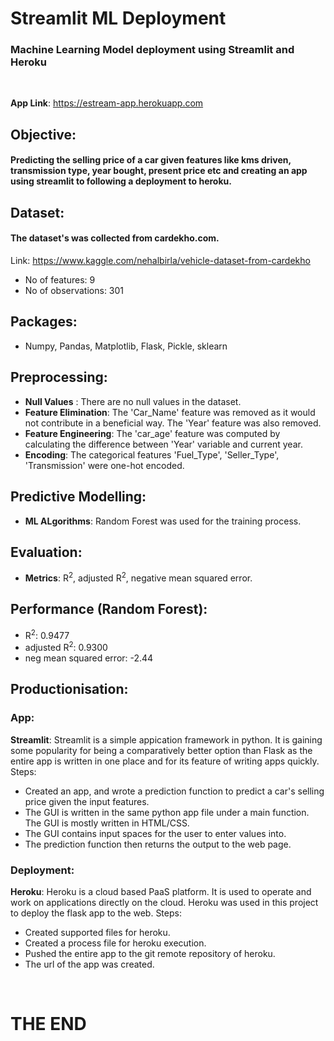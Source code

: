 # Streamlit ML Deployment
### Machine Learning Model deployment using Streamlit and Heroku
<br />

**App Link**: https://estream-app.herokuapp.com
## Objective:
#### Predicting the selling price of a car given features like kms driven, transmission type, year bought, present price etc and creating an app using streamlit to following a deployment to heroku.

## Dataset: 
#### The dataset's was collected from cardekho.com.
Link: https://www.kaggle.com/nehalbirla/vehicle-dataset-from-cardekho
* No of features: 9
* No of observations: 301

## Packages:
* Numpy, Pandas, Matplotlib, Flask, Pickle, sklearn

## Preprocessing:
* **Null Values** : There are no null values in the dataset.
* **Feature Elimination**: The 'Car_Name' feature was removed as it would not contribute in a beneficial way. The 'Year' feature was also removed.
* **Feature Engineering**: The 'car_age' feature was computed by calculating the difference between 'Year' variable and current year.
* **Encoding**: The categorical features 'Fuel_Type', 'Seller_Type', 'Transmission' were one-hot encoded.

## Predictive Modelling:
* **ML ALgorithms**: Random Forest was used for the training process.

## Evaluation:
* **Metrics**: R<sup>2</sup>, adjusted  R<sup>2</sup>, negative mean squared error.

## Performance (Random Forest):
* R<sup>2</sup>: 0.9477
* adjusted R<sup>2</sup>: 0.9300
* neg mean squared error:  -2.44


## Productionisation:
### App:
**Streamlit**: Streamlit is a simple appication framework in python. It is gaining some popularity for being a comparatively better option than Flask as the entire app is written in one place and for its feature of writing apps quickly.
Steps:
* Created an app, and wrote a prediction function to predict a car's selling price given the input features.
* The GUI is written in the same python app file under a main function. The GUI is mostly written in HTML/CSS. 
* The GUI contains input spaces for the user to enter values into.
* The prediction function then returns the output to the web page.

### Deployment:
**Heroku**: Heroku is a cloud based PaaS platform. It is used to operate and work on applications directly on the cloud. Heroku was used in this project to deploy the flask app to the web.
Steps:
* Created supported files for heroku.
* Created a process file for heroku execution.
* Pushed the entire app to the git remote repository of heroku.
* The url of the app was created.
<br />

# THE END
